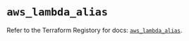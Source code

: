 # `aws_lambda_alias`

Refer to the Terraform Registory for docs: [`aws_lambda_alias`](https://registry.terraform.io/providers/hashicorp/aws/4.67.0/docs/resources/lambda_alias).
